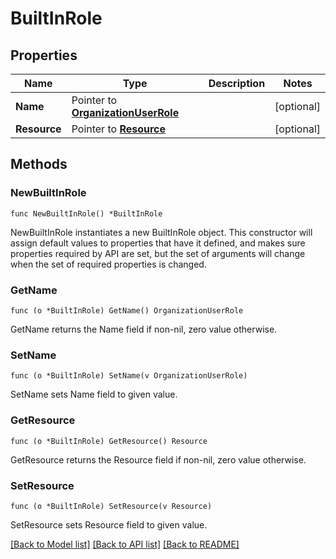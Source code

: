 # BuiltInRole

## Properties

Name | Type | Description | Notes
------------ | ------------- | ------------- | -------------
**Name** | Pointer to [**OrganizationUserRole**](OrganizationUserRole.md) |  | [optional] 
**Resource** | Pointer to [**Resource**](Resource.md) |  | [optional] 

## Methods

### NewBuiltInRole

`func NewBuiltInRole() *BuiltInRole`

NewBuiltInRole instantiates a new BuiltInRole object.
This constructor will assign default values to properties that have it defined,
and makes sure properties required by API are set, but the set of arguments
will change when the set of required properties is changed.

### GetName

`func (o *BuiltInRole) GetName() OrganizationUserRole`

GetName returns the Name field if non-nil, zero value otherwise.

### SetName

`func (o *BuiltInRole) SetName(v OrganizationUserRole)`

SetName sets Name field to given value.

### GetResource

`func (o *BuiltInRole) GetResource() Resource`

GetResource returns the Resource field if non-nil, zero value otherwise.

### SetResource

`func (o *BuiltInRole) SetResource(v Resource)`

SetResource sets Resource field to given value.


[[Back to Model list]](../README.md#documentation-for-models) [[Back to API list]](../README.md#documentation-for-api-endpoints) [[Back to README]](../README.md)


